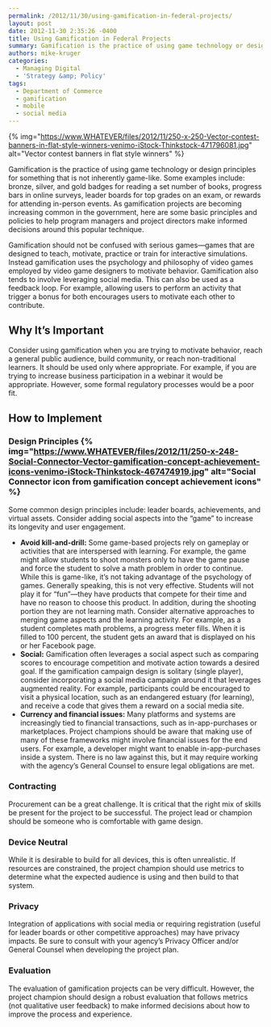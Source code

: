 ```yaml
---
permalink: /2012/11/30/using-gamification-in-federal-projects/
layout: post
date: 2012-11-30 2:35:26 -0400
title: Using Gamification in Federal Projects
summary: Gamification is the practice of using game technology or design principles for something that is not inherently game-like. Some examples include\: bronze, silver, and gold badges for reading a set number of books, progress bars in online surveys, leader boards for top grades on an exam, or rewards for attending in-person events.&nbsp;As gamification projects are
authors: mike-kruger
categories:
  - Managing Digital
  - 'Strategy &amp; Policy'
tags:
  - Department of Commerce
  - gamification
  - mobile
  - social media
---
```


{% img="https://www.WHATEVER/files/2012/11/250-x-250-Vector-contest-banners-in-flat-style-winners-venimo-iStock-Thinkstock-471796081.jpg" alt="Vector contest banners in flat style winners" %} 

Gamification is the practice of using game technology or design principles for something that is not inherently game-like. Some examples include: bronze, silver, and gold badges for reading a set number of books, progress bars in online surveys, leader boards for top grades on an exam, or rewards for attending in-person events. As gamification projects are becoming increasing common in the government, here are some basic principles and policies to help program managers and project directors make informed decisions around this popular technique.

Gamification should not be confused with serious games—games that are designed to teach, motivate, practice or train for interactive simulations. Instead gamification uses the psychology and philosophy of video games employed by video game designers to motivate behavior. Gamification also tends to involve leveraging social media. This can also be used as a feedback loop. For example, allowing users to perform an activity that trigger a bonus for both encourages users to motivate each other to contribute.

## Why It&#8217;s Important

Consider using gamification when you are trying to motivate behavior, reach a general public audience, build community, or reach non-traditional learners. It should be used only where appropriate. For example, if you are trying to increase business participation in a webinar it would be appropriate. However, some formal regulatory processes would be a poor fit.

## How to Implement

### Design Principles {% img="https://www.WHATEVER/files/2012/11/250-x-248-Social-Connector-Vector-gamification-concept-achievement-icons-venimo-iStock-Thinkstock-467474919.jpg" alt="Social Connector icon from gamification concept achievement icons" %} 

Some common design principles include: leader boards, achievements, and virtual assets. Consider adding social aspects into the “game” to increase its longevity and user engagement.

  * **Avoid kill-and-drill:** Some game-based projects rely on gameplay or activities that are interspersed with learning. For example, the game might allow students to shoot monsters only to have the game pause and force the student to solve a math problem in order to continue. While this is game-like, it&#8217;s not taking advantage of the psychology of games. Generally speaking, this is not very effective. Students will not play it for “fun”—they have products that compete for their time and have no reason to choose this product. In addition, during the shooting portion they are not learning math. Consider alternative approaches to merging game aspects and the learning activity. For example, as a student completes math problems, a progress meter fills. When it is filled to 100 percent, the student gets an award that is displayed on his or her Facebook page.
  * **Social:** Gamification often leverages a social aspect such as comparing scores to encourage competition and motivate action towards a desired goal. If the gamification campaign design is solitary (single player), consider incorporating a social media campaign around it that leverages augmented reality. For example, participants could be encouraged to visit a physical location, such as an endangered estuary (for learning), and receive a code that gives them a reward on a social media site.
  * **Currency and financial issues:** Many platforms and systems are increasingly tied to financial transactions, such as in-app-purchases or marketplaces. Project champions should be aware that making use of many of these frameworks might involve financial issues for the end users. For example, a developer might want to enable in-app-purchases inside a system. There is no law against this, but it may require working with the agency&#8217;s General Counsel to ensure legal obligations are met.

### Contracting

Procurement can be a great challenge. It is critical that the right mix of skills be present for the project to be successful. The project lead or champion should be someone who is comfortable with game design.

### Device Neutral

While it is desirable to build for all devices, this is often unrealistic. If resources are constrained, the project champion should use metrics to determine what the expected audience is using and then build to that system.

### Privacy

Integration of applications with social media or requiring registration (useful for leader boards or other competitive approaches) may have privacy impacts. Be sure to consult with your agency&#8217;s Privacy Officer and/or General Counsel when developing the project plan.

### Evaluation

The evaluation of gamification projects can be very difficult. However, the project champion should design a robust evaluation that follows metrics (not qualitative user feedback) to make informed decisions about how to improve the process and experience.